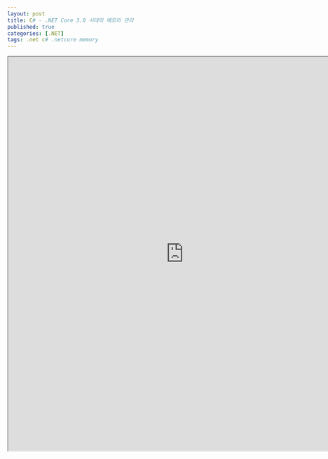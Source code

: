 ```yaml
---
layout: post
title: C# - .NET Core 3.0 시대의 메모리 관리
published: true
categories: [.NET]
tags: .net c# .netcore memory
---  
```

<iframe width="800" height="900" src="https://docs.google.com/document/d/e/2PACX-1vREUVffv7ZfIdRPObesKGAgONzgAMYqfU8Ew_WOB3TIOPjUnEKBhMR5-b8eKe7wgSgrZFDFgfv9_YZc/pub?embedded=true"></iframe>    
   
